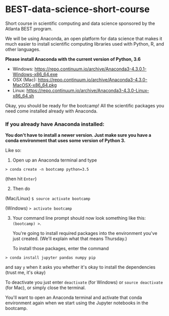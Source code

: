 # BEST-data-science-short-course
Short course in scientific computing and data science sponsored by the Atlanta BEST program.

We will be using Anaconda, an open platform for data science that makes it much easier to install scientific computing libraries used with Python, R, and other languages.

**Please install Anaconda with the current version of Python, 3.6**
* Windows: https://repo.continuum.io/archive/Anaconda3-4.3.0.1-Windows-x86_64.exe
* OSX (Mac): https://repo.continuum.io/archive/Anaconda3-4.3.0-MacOSX-x86_64.pkg
* Linux: https://repo.continuum.io/archive/Anaconda3-4.3.0-Linux-x86_64.sh

Okay, you should be ready for the bootcamp! All the scientific packages you need come installed already with Anaconda.

### If you already have Anaconda installed:
**You don't have to install a newer version. Just make sure you have a conda environment that uses some version of Python 3.**

Like so:

1. Open up an Anaconda terminal and type

  `> conda create -n bootcamp python=3.5`

  (then hit `Enter`)
  
2. Then do

  (Mac/Linux)
  `$ source activate bootcamp`

  (Windows)
  `> activate bootcamp`

3. Your command line prompt should now look something like this:
  `(bootcamp) >`.
  
   You're going to install required packages into the environment you've just created. (We'll explain what that means Thursday.)
   
   To install those packages, enter the command 

  `> conda install jupyter pandas numpy pip`

  and say `y` when it asks you whether it's okay to install the dependencies (trust me, it's okay)

To deactivate you just enter `deactivate` (for Windows) or `source deactivate` (for Mac), or simply close the terminal.

You'll want to open an Anaconda terminal and activate that conda environment again when we start using the Jupyter notebooks in the bootcamp.
